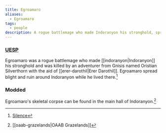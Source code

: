 ```yaml
---
title: Egroamaro
aliases:
  - Egroamaro
tags:
  - people
description: A rogue battlemage who made Indoranyon his stronghold, spreading blight and ruin before being killed by Oristian Silverthorn with the aid of Erer Darothil.
---
```

### [UESP](https://en.uesp.net/wiki/Morrowind:Silence_(book))
Egroamaro was a rogue battlemage who made [[indoranyon|Indoranyon]] his stronghold and was killed by an adventurer from Gnisis named Oristian Silverthorn with the aid of [[erer-darothil|Erer Darothil]]. Egroamaro spread blight and ruin around Indoranyon while he lived there.[^1]

### Modded
Egroamaro's skeletal corpse can be found in the main hall of Indoranyon.[^2]

[^1]: [Silence](https://en.uesp.net/wiki/Morrowind:Silence_(book))
[^2]: [[oaab-grazelands|OAAB Grazelands]]